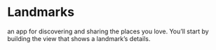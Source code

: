 # Landmarks
 an app for discovering and sharing the places you love. You’ll start by building the view that shows a landmark’s details.
